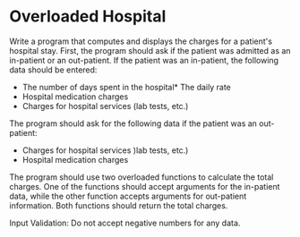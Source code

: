 # Overloaded Hospital

Write a program that computes and displays the charges for a patient's hospital stay. First, the program should ask if the patient was admitted as an in-patient or an out-patient. If the patient was an in-patient, the following data should be entered: 

* The number of days spent in the hospital* The daily rate
* Hospital medication charges
* Charges for hospital services (lab tests, etc.)

The program should ask for the following data if the patient was an out-patient:

* Charges for hospital services )lab tests, etc.)
* Hospital medication charges

The program should use two overloaded functions to calculate the total charges. One of the functions should accept arguments for the in-patient data, while the other function accepts arguments for out-patient information. Both functions should return the total charges. 

Input Validation: Do not accept negative numbers for any data.